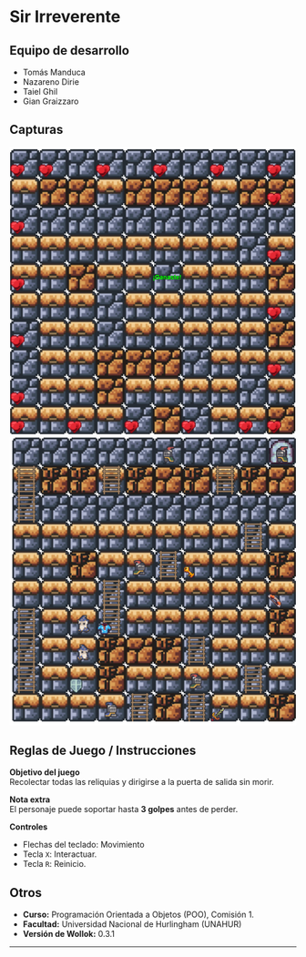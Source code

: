 # Sir Irreverente

## Equipo de desarrollo

- Tomás Manduca
- Nazareno Dirie
- Taiel Ghil
- Gian Graizzaro

## Capturas

![Captura 1](./capturas/2.png)  
![Captura 2](./capturas/1.png)

## Reglas de Juego / Instrucciones

**Objetivo del juego**  
Recolectar todas las reliquias y dirigirse a la puerta de salida sin morir.

**Nota extra**  
El personaje puede soportar hasta **3 golpes** antes de perder.

**Controles**

- Flechas del teclado: Movimiento
- Tecla `X`: Interactuar.
- Tecla `R`: Reinicio.

## Otros

- **Curso:** Programación Orientada a Objetos (POO), Comisión 1.
- **Facultad:** Universidad Nacional de Hurlingham (UNAHUR)
- **Versión de Wollok:** 0.3.1

---
